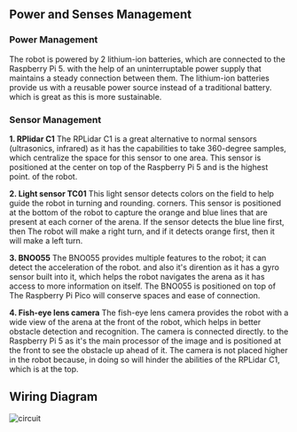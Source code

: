 ## Power and Senses Management
### Power Management
The robot is powered by 2 lithium-ion batteries, which are connected to the Raspberry Pi 5.
with the help of an uninterruptable power supply that maintains a steady connection between them.
The lithium-ion batteries provide us with a reusable power source instead of a traditional battery.
which is great as this is more sustainable.

### Sensor Management
**1. RPlidar C1**
The RPLidar C1 is a great alternative to normal sensors (ultrasonics, infrared) as it has the
capabilities to take 360-degree samples, which centralize the space for this sensor to one area.
This sensor is positioned at the center on top of the Raspberry Pi 5 and is the highest point.
of the robot.


**2. Light sensor TC01**
This light sensor detects colors on the field to help guide the robot in turning and rounding.
corners. This sensor is positioned at the bottom of the robot to capture the orange and blue
lines that are present at each corner of the arena. If the sensor detects the blue line first, then
The robot will make a right turn, and if it detects orange first, then it will make a left turn.

**3. BNO055**
The BNO055 provides multiple features to the robot; it can detect the acceleration of the robot.
and also it's dirention as it has a gyro sensor built into it, which helps the robot navigates
the arena as it has access to more information on itself. The BNO055 is positioned on top of
The Raspberry Pi Pico will conserve spaces and ease of connection.

**4. Fish-eye lens camera**
The fish-eye lens camera provides the robot with a wide view of the arena at the front of the
robot, which helps in better obstacle detection and recognition. The camera is connected directly.
to the Raspberry Pi 5 as it's the main processor of the image and is positioned at the front to
see the obstacle up ahead of it. The camera is not placed higher in the robot because, in doing
so will hinder the abilities of the RPLidar C1, which is at the top.

## Wiring Diagram

![circuit](https://github.com/user-attachments/assets/7a223edd-bf7f-4c09-91c3-a9a39c628697)